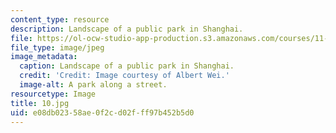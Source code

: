 ```yaml
---
content_type: resource
description: Landscape of a public park in Shanghai.
file: https://ol-ocw-studio-app-production.s3.amazonaws.com/courses/11-307-beijing-urban-design-studio-summer-2006/e08db02358ae0f2cd02fff97b452b5d0_10.jpg
file_type: image/jpeg
image_metadata:
  caption: Landscape of a public park in Shanghai.
  credit: 'Credit: Image courtesy of Albert Wei.'
  image-alt: A park along a street.
resourcetype: Image
title: 10.jpg
uid: e08db023-58ae-0f2c-d02f-ff97b452b5d0
---
```

